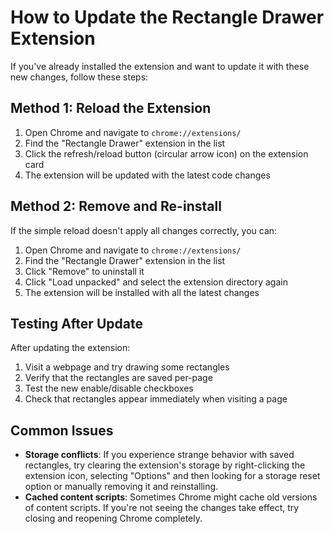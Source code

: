 # How to Update the Rectangle Drawer Extension

If you've already installed the extension and want to update it with these new changes, follow these steps:

## Method 1: Reload the Extension

1. Open Chrome and navigate to `chrome://extensions/`
2. Find the "Rectangle Drawer" extension in the list
3. Click the refresh/reload button (circular arrow icon) on the extension card
4. The extension will be updated with the latest code changes

## Method 2: Remove and Re-install

If the simple reload doesn't apply all changes correctly, you can:

1. Open Chrome and navigate to `chrome://extensions/`
2. Find the "Rectangle Drawer" extension in the list
3. Click "Remove" to uninstall it
4. Click "Load unpacked" and select the extension directory again
5. The extension will be installed with all the latest changes

## Testing After Update

After updating the extension:

1. Visit a webpage and try drawing some rectangles
2. Verify that the rectangles are saved per-page
3. Test the new enable/disable checkboxes
4. Check that rectangles appear immediately when visiting a page

## Common Issues

- **Storage conflicts**: If you experience strange behavior with saved rectangles, try clearing the extension's storage by right-clicking the extension icon, selecting "Options" and then looking for a storage reset option or manually removing it and reinstalling.
- **Cached content scripts**: Sometimes Chrome might cache old versions of content scripts. If you're not seeing the changes take effect, try closing and reopening Chrome completely.

